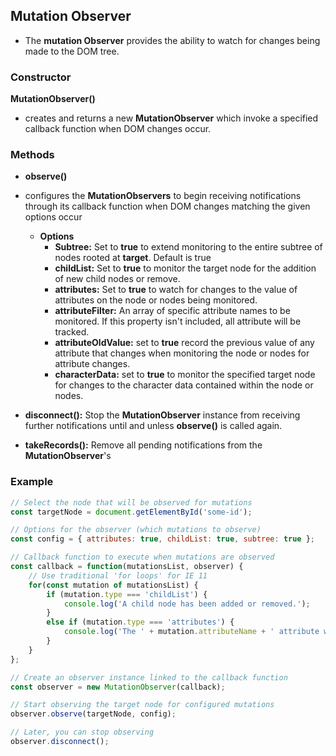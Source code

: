 ## Mutation Observer

* The **mutation Observer** provides the ability to watch for changes being made to the DOM tree.

### Constructor
**MutationObserver()**
* creates and returns a new **MutationObserver** which invoke a specified callback function when DOM changes occur.

### Methods
* **observe()** 
* configures the **MutationObservers** to begin receiving notifications through its callback function when DOM changes matching the given options occur
    * **Options**
        * **Subtree:**
            Set to **true** to extend monitoring to the entire subtree of nodes rooted at **target**. Default is true
        * **childList:**
            Set to **true** to monitor the target node for the addition of new child nodes or remove.
        * **attributes:**
            Set to **true** to watch for changes to the value of attributes on the node or nodes being monitored.
        * **attributeFilter:**
            An array of specific attribute names to be monitored. If this property isn't included,
            all attribute will be tracked.
        * **attributeOldValue:**
            set to **true** record the previous value of any attribute that changes when monitoring the node or nodes for attribute changes.
        * **characterData:**
            set to **true** to monitor the specified target node for changes to the character data contained within the node or nodes.

* **disconnect():**
    Stop the **MutationObserver** instance from receiving further notifications until and unless **observe()** is called again.

* **takeRecords():**
    Remove all pending notifications from the **MutationObserver**'s

### Example
```js
// Select the node that will be observed for mutations
const targetNode = document.getElementById('some-id');

// Options for the observer (which mutations to observe)
const config = { attributes: true, childList: true, subtree: true };

// Callback function to execute when mutations are observed
const callback = function(mutationsList, observer) {
    // Use traditional 'for loops' for IE 11
    for(const mutation of mutationsList) {
        if (mutation.type === 'childList') {
            console.log('A child node has been added or removed.');
        }
        else if (mutation.type === 'attributes') {
            console.log('The ' + mutation.attributeName + ' attribute was modified.');
        }
    }
};

// Create an observer instance linked to the callback function
const observer = new MutationObserver(callback);

// Start observing the target node for configured mutations
observer.observe(targetNode, config);

// Later, you can stop observing
observer.disconnect();
```